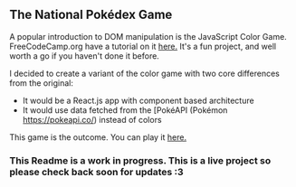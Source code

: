 ## The National Pokédex Game

A popular introduction to DOM manipulation is the JavaScript Color Game. FreeCodeCamp.org have a tutorial on it [here.](https://www.freecodecamp.org/news/learn-how-to-manipulate-the-dom-by-building-a-simple-javascript-color-game-1a3aec1d109a/) It's a fun project, and well worth a go if you haven't done it before.

I decided to create a variant of the color game with two core differences from the original:
- It would be a React.js app with component based architecture 
- It would use data fetched from the [PokéAPI (Pokémon https://pokeapi.co/) instead of colors

This game is the outcome. You can play it [here.](https://gummicode.github.io/national-pokedex-game/)


### This Readme is a work in progress. This is a live project so please check back soon for updates :3
